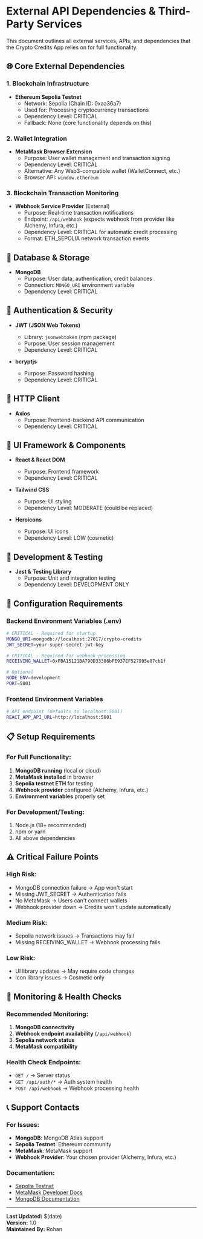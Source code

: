 # External API Dependencies & Third-Party Services

This document outlines all external services, APIs, and dependencies that the Crypto Credits App relies on for full functionality.

## 🌐 **Core External Dependencies**

### 1. **Blockchain Infrastructure**
- **Ethereum Sepolia Testnet**
  - Network: Sepolia (Chain ID: 0xaa36a7)
  - Used for: Processing cryptocurrency transactions
  - Dependency Level: CRITICAL
  - Fallback: None (core functionality depends on this)

### 2. **Wallet Integration**
- **MetaMask Browser Extension**
  - Purpose: User wallet management and transaction signing
  - Dependency Level: CRITICAL
  - Alternative: Any Web3-compatible wallet (WalletConnect, etc.)
  - Browser API: `window.ethereum`

### 3. **Blockchain Transaction Monitoring**
- **Webhook Service Provider** (External)
  - Purpose: Real-time transaction notifications
  - Endpoint: `/api/webhook` (expects webhook from provider like Alchemy, Infura, etc.)
  - Dependency Level: CRITICAL for automatic credit processing
  - Format: ETH_SEPOLIA network transaction events

## 💾 **Database & Storage**
- **MongoDB**
  - Purpose: User data, authentication, credit balances
  - Connection: `MONGO_URI` environment variable
  - Dependency Level: CRITICAL

## 🔐 **Authentication & Security**
- **JWT (JSON Web Tokens)**
  - Library: `jsonwebtoken` (npm package)
  - Purpose: User session management
  - Dependency Level: CRITICAL

- **bcryptjs**
  - Purpose: Password hashing
  - Dependency Level: CRITICAL

## 📡 **HTTP Client**
- **Axios**
  - Purpose: Frontend-backend API communication
  - Dependency Level: CRITICAL

## 🎨 **UI Framework & Components**
- **React & React DOM**
  - Purpose: Frontend framework
  - Dependency Level: CRITICAL

- **Tailwind CSS**
  - Purpose: UI styling
  - Dependency Level: MODERATE (could be replaced)

- **Heroicons**
  - Purpose: UI icons
  - Dependency Level: LOW (cosmetic)

## 🧪 **Development & Testing**
- **Jest & Testing Library**
  - Purpose: Unit and integration testing
  - Dependency Level: DEVELOPMENT ONLY

## 🔧 **Configuration Requirements**

### Backend Environment Variables (.env)
```bash
# CRITICAL - Required for startup
MONGO_URI=mongodb://localhost:27017/crypto-credits
JWT_SECRET=your-super-secret-jwt-key

# CRITICAL - Required for webhook processing
RECEIVING_WALLET=0xFBA15121BA790D33386bFE937EF527995e87cb1f

# Optional
NODE_ENV=development
PORT=5001
```

### Frontend Environment Variables
```bash
# API endpoint (defaults to localhost:5001)
REACT_APP_API_URL=http://localhost:5001
```

## 📋 **Setup Requirements**

### For Full Functionality:
1. **MongoDB running** (local or cloud)
2. **MetaMask installed** in browser
3. **Sepolia testnet ETH** for testing
4. **Webhook provider** configured (Alchemy, Infura, etc.)
5. **Environment variables** properly set

### For Development/Testing:
1. Node.js (18+ recommended)
2. npm or yarn
3. All above dependencies

## ⚠️ **Critical Failure Points**

### High Risk:
- MongoDB connection failure → App won't start
- Missing JWT_SECRET → Authentication fails
- No MetaMask → Users can't connect wallets
- Webhook provider down → Credits won't update automatically

### Medium Risk:
- Sepolia network issues → Transactions may fail
- Missing RECEIVING_WALLET → Webhook processing fails

### Low Risk:
- UI library updates → May require code changes
- Icon library issues → Cosmetic only

## 🔄 **Monitoring & Health Checks**

### Recommended Monitoring:
1. **MongoDB connectivity**
2. **Webhook endpoint availability** (`/api/webhook`)
3. **Sepolia network status**
4. **MetaMask compatibility**

### Health Check Endpoints:
- `GET /` → Server status
- `GET /api/auth/*` → Auth system health
- `POST /api/webhook` → Webhook processing health

## 📞 **Support Contacts**

### For Issues:
- **MongoDB**: MongoDB Atlas support
- **Sepolia Testnet**: Ethereum community
- **MetaMask**: MetaMask support
- **Webhook Provider**: Your chosen provider (Alchemy, Infura, etc.)

### Documentation:
- [Sepolia Testnet](https://sepolia.dev/)
- [MetaMask Developer Docs](https://docs.metamask.io/)
- [MongoDB Documentation](https://docs.mongodb.com/)

---

**Last Updated:** $(date)  
**Version:** 1.0  
**Maintained By:** Rohan
